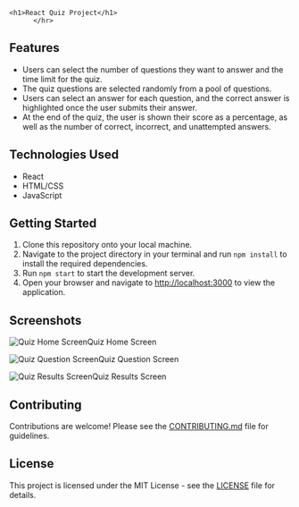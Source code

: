 	<h1>React Quiz Project</h1>
          </hr>
  <h2>Features</h2>
<ul>
	<li>Users can select the number of questions they want to answer and the time limit for the quiz.</li>
	<li>The quiz questions are selected randomly from a pool of questions.</li>
	<li>Users can select an answer for each question, and the correct answer is highlighted once the user submits their answer.</li>
	<li>At the end of the quiz, the user is shown their score as a percentage, as well as the number of correct, incorrect, and unattempted answers.</li>
</ul>

<h2>Technologies Used</h2>
<ul>
	<li>React</li>
	<li>HTML/CSS</li>
	<li>JavaScript</li>
</ul>

<h2>Getting Started</h2>
<ol>
	<li>Clone this repository onto your local machine.</li>
	<li>Navigate to the project directory in your terminal and run <code>npm install</code> to install the required dependencies.</li>
	<li>Run <code>npm start</code> to start the development server.</li>
	<li>Open your browser and navigate to <a href="http://localhost:3000">http://localhost:3000</a> to view the application.</li>
</ol>

<h2>Screenshots</h2>
<p><img src="screenshots/home.png" alt="Quiz Home Screen">Quiz Home Screen</p>
<p><img src="screenshots/question.png" alt="Quiz Question Screen">Quiz Question Screen</p>
<p><img src="screenshots/results.png" alt="Quiz Results Screen">Quiz Results Screen</p>

<h2>Contributing</h2>
<p>Contributions are welcome! Please see the <a href="CONTRIBUTING.md">CONTRIBUTING.md</a> file for guidelines.</p>

<h2>License</h2>
<p>This project is licensed under the MIT License - see the <a href="LICENSE">LICENSE</a> file for details.</p>
